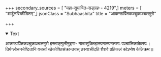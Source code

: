 +++
secondary_sources = [ "महा-सुभाषित-सङ्ग्रहः - 4219",]
meters = [ "शार्दूलविक्रीडितम्",]
jsonClass = "Subhaashita"
title = "आकण्ठार्पितकञ्चुकाञ्चलमुरो"

+++

<details open><summary>Text</summary>

आकण्ठार्पितकञ्चुकाञ्चलमुरो हस्ताङ्गुलीमुद्रणा- मात्रासूत्रितहास्यमास्यमलसाः पञ्चालिकाकेलयः।  
तिर्यग्लोचनचेष्टितानि वचसां च्छेकोक्तिसंक्रान्तयस् तस्याःसीदति शैशवे प्रतिकलं कोऽप्येष केलिक्रमः॥
</details>
